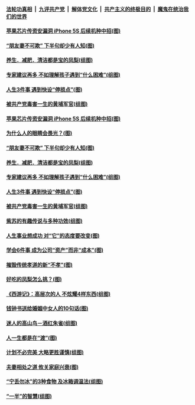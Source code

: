 

####  [法轮功真相](../../../../basic/blob/master/README.md?t=08060631) &nbsp;|&nbsp; [九评共产党](../../../../9ping.md/blob/master/README.md?t=08060631) &nbsp;|&nbsp; [解体党文化](../../../../jtdwh.md/blob/master/README.md?t=08060631)  &nbsp;|&nbsp; [共产主义的终极目的](../../../../gczydzjmd.md/blob/master/README.md?t=08060631) &nbsp;|&nbsp; [魔鬼在统治我们的世界](../../../../mgztzwmdsj.md/blob/master/README.md?t=08060631) 

#### [苹果芯片传资安漏洞 iPhone 5S 后续机种中招(图)](../pages/p8/941976.md?t=08060631) 

#### [“朋友妻不可欺” 下半句却少有人知(图)](../pages/p8/941524.md?t=08060631) 

#### [养生．减肥．清洁都是宝的凤梨(组图)](../pages/p8/941661.md?t=08060631) 

#### [专家建议再多 不如理解孩子遇到“什么困难”(组图)](../pages/p8/941857.md?t=08060631) 

#### [人生3件事 遇到快设“停损点”(图)](../pages/p8/941784.md?t=08060631) 

#### [被共产党毒害一生的黄埔军官(组图)](../pages/p8/941529.md?t=08060631) 

#### [苹果芯片传资安漏洞 iPhone 5S 后续机种中招(图)](../pages/p8/941976.md?t=08060631) 

#### [为什么人的眼睛会畏光？(图)](../pages/p8/941901.md?t=08060631) 

#### [“朋友妻不可欺” 下半句却少有人知(图)](../pages/p8/941524.md?t=08060631) 

#### [养生．减肥．清洁都是宝的凤梨(组图)](../pages/p8/941661.md?t=08060631) 

#### [专家建议再多 不如理解孩子遇到“什么困难”(组图)](../pages/p8/941857.md?t=08060631) 

#### [人生3件事 遇到快设“停损点”(图)](../pages/p8/941784.md?t=08060631) 

#### [被共产党毒害一生的黄埔军官(组图)](../pages/p8/941529.md?t=08060631) 

#### [紫苏的有趣传说与多种功效(组图)](../pages/p8/941621.md?t=08060631) 

#### [人生事业想成功 对“它”的态度要改变(图)](../pages/p8/941750.md?t=08060631) 

#### [学会6件事 成为公司“资产”而非“成本”(图)](../pages/p8/941612.md?t=08060631) 

#### [摧毁传统孝道的新“不孝”(图)](../pages/p8/941742.md?t=08060631) 

#### [好吃的凤梨怎么挑？(图)](../pages/p8/941542.md?t=08060631) 

#### [《西游记》：高层次的人 不炫耀4样东西(组图)](../pages/p8/941369.md?t=08060631) 

#### [钱钟书送给婚姻中女人的10句话(图)](../pages/p8/941525.md?t=08060631) 

#### [迷人的高山鸟－酒红朱雀(组图)](../pages/p8/941571.md?t=08060631) 

#### [人一生都是在“渡”(图)](../pages/p8/941181.md?t=08060631) 

#### [计划不必完美 大略更胜谨慎(组图)](../pages/p8/941550.md?t=08060631) 

#### [夫妻相处之道 攸关家庭兴衰(图)](../pages/p8/941544.md?t=08060631) 

#### [“宁丢勿冰”的3种食物 及冰箱调温法(组图)](../pages/p8/941474.md?t=08060631) 

#### [“一半”的智慧(组图)](../pages/p8/941372.md?t=08060631) 

